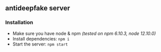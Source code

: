 ## antideepfake server

### Installation
- Make sure you have node & npm *(tested on npm 6.10.3, node 12.10.0)*
- Install dependencies: `npm i`
- Start the server: `npm start`
